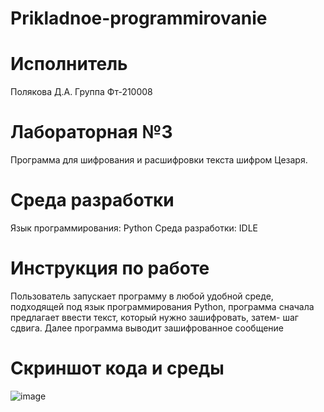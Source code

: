 # Prikladnoe-programmirovanie
# Исполнитель
Полякова Д.А.
Группа Фт-210008

# Лабораторная №3
Программа для шифрования и расшифровки текста шифром Цезаря.

# Среда разработки 
Язык программирования: Python
Среда разработки: IDLE

# Инструкция по работе
Пользователь запускает программу в любой удобной среде, подходящей под язык программирования Python, программа сначала предлагает ввести текст, который нужно зашифровать, затем- шаг сдвига. Далее программа выводит зашифрованное сообщение 

# Скриншот кода и среды
![image](https://user-images.githubusercontent.com/113821762/193425696-db16973c-8acd-4bbc-8703-c2b55cd1ca8f.png)

